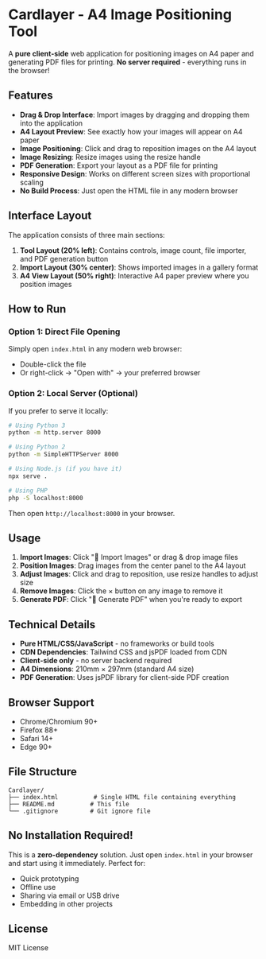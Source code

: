 # Cardlayer - A4 Image Positioning Tool

A **pure client-side** web application for positioning images on A4 paper and generating PDF files for printing. **No server required** - everything runs in the browser!

## Features

- **Drag & Drop Interface**: Import images by dragging and dropping them into the application
- **A4 Layout Preview**: See exactly how your images will appear on A4 paper
- **Image Positioning**: Click and drag to reposition images on the A4 layout
- **Image Resizing**: Resize images using the resize handle
- **PDF Generation**: Export your layout as a PDF file for printing
- **Responsive Design**: Works on different screen sizes with proportional scaling
- **No Build Process**: Just open the HTML file in any modern browser

## Interface Layout

The application consists of three main sections:

1. **Tool Layout (20% left)**: Contains controls, image count, file importer, and PDF generation button
2. **Import Layout (30% center)**: Shows imported images in a gallery format
3. **A4 View Layout (50% right)**: Interactive A4 paper preview where you position images

## How to Run

### Option 1: Direct File Opening
Simply open `index.html` in any modern web browser:
- Double-click the file
- Or right-click → "Open with" → your preferred browser

### Option 2: Local Server (Optional)
If you prefer to serve it locally:
```bash
# Using Python 3
python -m http.server 8000

# Using Python 2
python -m SimpleHTTPServer 8000

# Using Node.js (if you have it)
npx serve .

# Using PHP
php -S localhost:8000
```

Then open `http://localhost:8000` in your browser.

## Usage

1. **Import Images**: Click "📁 Import Images" or drag & drop image files
2. **Position Images**: Drag images from the center panel to the A4 layout
3. **Adjust Images**: Click and drag to reposition, use resize handles to adjust size
4. **Remove Images**: Click the × button on any image to remove it
5. **Generate PDF**: Click "📄 Generate PDF" when you're ready to export

## Technical Details

- **Pure HTML/CSS/JavaScript** - no frameworks or build tools
- **CDN Dependencies**: Tailwind CSS and jsPDF loaded from CDN
- **Client-side only** - no server backend required
- **A4 Dimensions**: 210mm × 297mm (standard A4 size)
- **PDF Generation**: Uses jsPDF library for client-side PDF creation

## Browser Support

- Chrome/Chromium 90+
- Firefox 88+
- Safari 14+
- Edge 90+

## File Structure

```
Cardlayer/
├── index.html          # Single HTML file containing everything
├── README.md          # This file
└── .gitignore         # Git ignore file
```

## No Installation Required!

This is a **zero-dependency** solution. Just open `index.html` in your browser and start using it immediately. Perfect for:
- Quick prototyping
- Offline use
- Sharing via email or USB drive
- Embedding in other projects

## License

MIT License